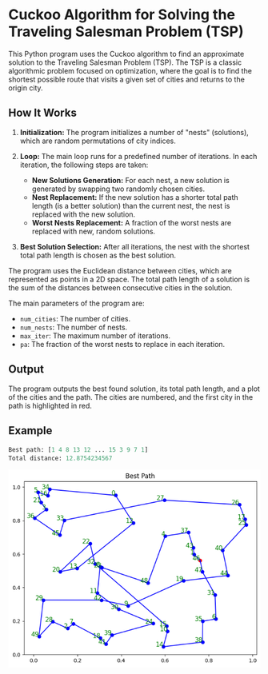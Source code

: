 # Cuckoo Algorithm for Solving the Traveling Salesman Problem (TSP)

This Python program uses the Cuckoo algorithm to find an approximate solution to the Traveling Salesman Problem (TSP). The TSP is a classic algorithmic problem focused on optimization, where the goal is to find the shortest possible route that visits a given set of cities and returns to the origin city.

## How It Works

1. **Initialization:** The program initializes a number of "nests" (solutions), which are random permutations of city indices.
2. **Loop:** The main loop runs for a predefined number of iterations. In each iteration, the following steps are taken:

   - **New Solutions Generation:** For each nest, a new solution is generated by swapping two randomly chosen cities.
   - **Nest Replacement:** If the new solution has a shorter total path length (is a better solution) than the current nest, the nest is replaced with the new solution.
   - **Worst Nests Replacement:** A fraction of the worst nests are replaced with new, random solutions.
3. **Best Solution Selection:** After all iterations, the nest with the shortest total path length is chosen as the best solution.

The program uses the Euclidean distance between cities, which are represented as points in a 2D space. The total path length of a solution is the sum of the distances between consecutive cities in the solution.

The main parameters of the program are:

- `num_cities`: The number of cities.
- `num_nests`: The number of nests.
- `max_iter`: The maximum number of iterations.
- `pa`: The fraction of the worst nests to replace in each iteration.

## Output

The program outputs the best found solution, its total path length, and a plot of the cities and the path. The cities are numbered, and the first city in the path is highlighted in red.

## Example

```python
Best path: [1 4 8 13 12 ... 15 3 9 7 1]
Total distance: 12.8754234567
```

![Example of output plot](plot.png)
